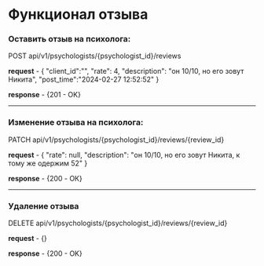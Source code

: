 ﻿# Функционал отзыва

### Оставить отзыв на психолога:

POST api/v1/psychologists/{psychologist_id}/reviews

**request** - {
"client_id":"",
"rate": 4,
"description": "он 10/10, но его зовут Никита",
"post_time":"2024-02-27 12:52:52"
}

**response** - {201 - OK}

---

### Изменение отзыва на психолога: 

PATCH api/v1/psychologists/{psychologist_id}/reviews/{review_id}

**request** - {
"rate": null,
"description": "он 10/10, но его зовут Никита, к тому же одержим 52"
}

**response** - {200 - ОК}

---

### Удаление отзыва

DELETE api/v1/psychologists/{psychologist_id}/reviews/{review_id}

**request** - {}

**response** - {200 - OK}

